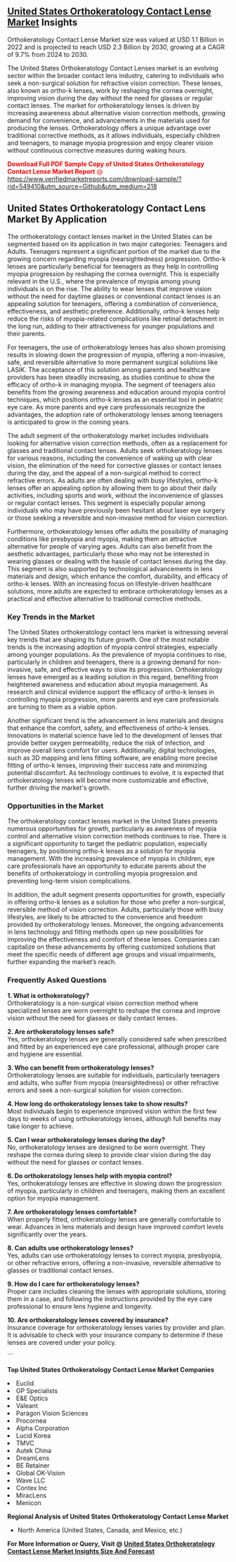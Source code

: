 <h2><a href="https://www.verifiedmarketreports.com/download-sample/?rid=549410&amp;utm_source=Github&amp;utm_medium=218" target="_blank">United States Orthokeratology Contact Lense Market</a> Insights</h2><p>Orthokeratology Contact Lense Market size was valued at USD 1.1 Billion in 2022 and is projected to reach USD 2.3 Billion by 2030, growing at a CAGR of 9.7% from 2024 to 2030.</p><p> <p>The United States Orthokeratology Contact Lenses market is an evolving sector within the broader contact lens industry, catering to individuals who seek a non-surgical solution for refractive vision correction. These lenses, also known as ortho-k lenses, work by reshaping the cornea overnight, improving vision during the day without the need for glasses or regular contact lenses. The market for orthokeratology lenses is driven by increasing awareness about alternative vision correction methods, growing demand for convenience, and advancements in the materials used for producing the lenses. Orthokeratology offers a unique advantage over traditional corrective methods, as it allows individuals, especially children and teenagers, to manage myopia progression and enjoy clearer vision without continuous corrective measures during waking hours. <p><span class=""><span style="color: #ff0000;"><strong>Download Full PDF Sample Copy of United States Orthokeratology Contact Lense Market Report</strong> @ </span><a href="https://www.verifiedmarketreports.com/download-sample/?rid=549410&amp;utm_source=Github&amp;utm_medium=218" target="_blank">https://www.verifiedmarketreports.com/download-sample/?rid=549410&amp;utm_source=Github&amp;utm_medium=218</a></span></p></p> <h2>United States Orthokeratology Contact Lens Market By Application</h2> <p>The orthokeratology contact lenses market in the United States can be segmented based on its application in two major categories: Teenagers and Adults. Teenagers represent a significant portion of the market due to the growing concern regarding myopia (nearsightedness) progression. Ortho-k lenses are particularly beneficial for teenagers as they help in controlling myopia progression by reshaping the cornea overnight. This is especially relevant in the U.S., where the prevalence of myopia among young individuals is on the rise. The ability to wear lenses that improve vision without the need for daytime glasses or conventional contact lenses is an appealing solution for teenagers, offering a combination of convenience, effectiveness, and aesthetic preference. Additionally, ortho-k lenses help reduce the risks of myopia-related complications like retinal detachment in the long run, adding to their attractiveness for younger populations and their parents.</p> <p>For teenagers, the use of orthokeratology lenses has also shown promising results in slowing down the progression of myopia, offering a non-invasive, safe, and reversible alternative to more permanent surgical solutions like LASIK. The acceptance of this solution among parents and healthcare providers has been steadily increasing, as studies continue to show the efficacy of ortho-k in managing myopia. The segment of teenagers also benefits from the growing awareness and education around myopia control techniques, which positions ortho-k lenses as an essential tool in pediatric eye care. As more parents and eye care professionals recognize the advantages, the adoption rate of orthokeratology lenses among teenagers is anticipated to grow in the coming years.</p> <p>The adult segment of the orthokeratology market includes individuals looking for alternative vision correction methods, often as a replacement for glasses and traditional contact lenses. Adults seek orthokeratology lenses for various reasons, including the convenience of waking up with clear vision, the elimination of the need for corrective glasses or contact lenses during the day, and the appeal of a non-surgical method to correct refractive errors. As adults are often dealing with busy lifestyles, ortho-k lenses offer an appealing option by allowing them to go about their daily activities, including sports and work, without the inconvenience of glasses or regular contact lenses. This segment is especially popular among individuals who may have previously been hesitant about laser eye surgery or those seeking a reversible and non-invasive method for vision correction.</p> <p>Furthermore, orthokeratology lenses offer adults the possibility of managing conditions like presbyopia and myopia, making them an attractive alternative for people of varying ages. Adults can also benefit from the aesthetic advantages, particularly those who may not be interested in wearing glasses or dealing with the hassle of contact lenses during the day. This segment is also supported by technological advancements in lens materials and design, which enhance the comfort, durability, and efficacy of ortho-k lenses. With an increasing focus on lifestyle-driven healthcare solutions, more adults are expected to embrace orthokeratology lenses as a practical and effective alternative to traditional corrective methods.</p> <h3>Key Trends in the Market</h3> <p>The United States orthokeratology contact lens market is witnessing several key trends that are shaping its future growth. One of the most notable trends is the increasing adoption of myopia control strategies, especially among younger populations. As the prevalence of myopia continues to rise, particularly in children and teenagers, there is a growing demand for non-invasive, safe, and effective ways to slow its progression. Orthokeratology lenses have emerged as a leading solution in this regard, benefiting from heightened awareness and education about myopia management. As research and clinical evidence support the efficacy of ortho-k lenses in controlling myopia progression, more parents and eye care professionals are turning to them as a viable option.</p> <p>Another significant trend is the advancement in lens materials and designs that enhance the comfort, safety, and effectiveness of ortho-k lenses. Innovations in material science have led to the development of lenses that provide better oxygen permeability, reduce the risk of infection, and improve overall lens comfort for users. Additionally, digital technologies, such as 3D mapping and lens fitting software, are enabling more precise fitting of ortho-k lenses, improving their success rate and minimizing potential discomfort. As technology continues to evolve, it is expected that orthokeratology lenses will become more customizable and effective, further driving the market's growth.</p> <h3>Opportunities in the Market</h3> <p>The orthokeratology contact lenses market in the United States presents numerous opportunities for growth, particularly as awareness of myopia control and alternative vision correction methods continues to rise. There is a significant opportunity to target the pediatric population, especially teenagers, by positioning ortho-k lenses as a solution for myopia management. With the increasing prevalence of myopia in children, eye care professionals have an opportunity to educate parents about the benefits of orthokeratology in controlling myopia progression and preventing long-term vision complications.</p> <p>In addition, the adult segment presents opportunities for growth, especially in offering ortho-k lenses as a solution for those who prefer a non-surgical, reversible method of vision correction. Adults, particularly those with busy lifestyles, are likely to be attracted to the convenience and freedom provided by orthokeratology lenses. Moreover, the ongoing advancements in lens technology and fitting methods open up new possibilities for improving the effectiveness and comfort of these lenses. Companies can capitalize on these advancements by offering customized solutions that meet the specific needs of different age groups and visual impairments, further expanding the market’s reach.</p> <h3>Frequently Asked Questions</h3> <p><strong>1. What is orthokeratology?</strong><br> Orthokeratology is a non-surgical vision correction method where specialized lenses are worn overnight to reshape the cornea and improve vision without the need for glasses or daily contact lenses.</p> <p><strong>2. Are orthokeratology lenses safe?</strong><br> Yes, orthokeratology lenses are generally considered safe when prescribed and fitted by an experienced eye care professional, although proper care and hygiene are essential.</p> <p><strong>3. Who can benefit from orthokeratology lenses?</strong><br> Orthokeratology lenses are suitable for individuals, particularly teenagers and adults, who suffer from myopia (nearsightedness) or other refractive errors and seek a non-surgical solution for vision correction.</p> <p><strong>4. How long do orthokeratology lenses take to show results?</strong><br> Most individuals begin to experience improved vision within the first few days to weeks of using orthokeratology lenses, although full benefits may take longer to achieve.</p> <p><strong>5. Can I wear orthokeratology lenses during the day?</strong><br> No, orthokeratology lenses are designed to be worn overnight. They reshape the cornea during sleep to provide clear vision during the day without the need for glasses or contact lenses.</p> <p><strong>6. Do orthokeratology lenses help with myopia control?</strong><br> Yes, orthokeratology lenses are effective in slowing down the progression of myopia, particularly in children and teenagers, making them an excellent option for myopia management.</p> <p><strong>7. Are orthokeratology lenses comfortable?</strong><br> When properly fitted, orthokeratology lenses are generally comfortable to wear. Advances in lens materials and design have improved comfort levels significantly over the years.</p> <p><strong>8. Can adults use orthokeratology lenses?</strong><br> Yes, adults can use orthokeratology lenses to correct myopia, presbyopia, or other refractive errors, offering a non-invasive, reversible alternative to glasses or traditional contact lenses.</p> <p><strong>9. How do I care for orthokeratology lenses?</strong><br> Proper care includes cleaning the lenses with appropriate solutions, storing them in a case, and following the instructions provided by the eye care professional to ensure lens hygiene and longevity.</p> <p><strong>10. Are orthokeratology lenses covered by insurance?</strong><br> Insurance coverage for orthokeratology lenses varies by provider and plan. It is advisable to check with your insurance company to determine if these lenses are covered under your policy.</p> ```</p><p><strong>Top United States Orthokeratology Contact Lense Market Companies</strong></p><div data-test-id=""><p><li>Euclid</li><li> GP Specialists</li><li> E&E Optics</li><li> Valeant</li><li> Paragon Vision Sciences</li><li> Procornea</li><li> Alpha Corporation</li><li> Lucid Korea</li><li> TMVC</li><li> Autek China</li><li> DreamLens</li><li> BE Retainer</li><li> Global OK-Vision</li><li> Wave LLC</li><li> Contex Inc</li><li> MiracLens</li><li> Menicon</li></p><div><strong>Regional Analysis of&nbsp;United States Orthokeratology Contact Lense Market</strong></div><ul><li dir="ltr"><p dir="ltr">North America&nbsp;(United States, Canada, and Mexico, etc.)</p></li></ul><p><strong>For More Information or Query, Visit @&nbsp;</strong><strong><a href="https://www.verifiedmarketreports.com/product/orthokeratology-contact-lense-market-size-and-forecast/?utm_source=Github&amp;utm_medium=218" target="_blank">United States Orthokeratology Contact Lense Market Insights Size And Forecast</a></strong></p></div>
